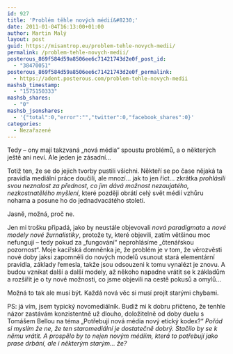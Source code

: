 ```yaml
---
id: 927
title: 'Problém těhle nových médií&#8230;'
date: 2011-01-04T16:13:00+01:00
author: Martin Malý
layout: post
guid: https://misantrop.eu/problem-tehle-novych-medii/
permalink: /problem-tehle-novych-medii/
posterous_869f584d59a8506ee6c71421743d2e0f_post_id:
  - "38470051"
posterous_869f584d59a8506ee6c71421743d2e0f_permalink:
  - https://adent.posterous.com/problem-tehle-novych-medii
mashsb_timestamp:
  - "1575150333"
mashsb_shares:
  - "0"
mashsb_jsonshares:
  - '{"total":0,"error":"","twitter":0,"facebook_shares":0}'
categories:
  - Nezařazené
---
```

Tedy &#8211; ony maj&iacute; takzvan&aacute; &#8222;nov&aacute; m&eacute;dia&#8220; spoustu probl&eacute;mů, a o někter&yacute;ch je&scaron;tě ani nev&iacute;. Ale jeden je z&aacute;sadn&iacute;&#8230;

Totiž ten, že se do jejich tvorby pustili v&scaron;ichni. Někteř&iacute; se po čase nějak&aacute; ta pravidla medi&aacute;ln&iacute; pr&aacute;ce doučili, ale mnoz&iacute;&#8230; jak to jen ř&iacute;ct&#8230; zkr&aacute;tka _prohl&aacute;sili svou neznalost za přednost, co jim d&aacute;v&aacute; možnost nezaujat&eacute;ho, nezkostnatěl&eacute;ho my&scaron;len&iacute;_, kter&eacute; později obr&aacute;t&iacute; cel&yacute; svět m&eacute;di&iacute; vzhůru nohama a posune ho do jednadvac&aacute;t&eacute;ho stolet&iacute;.

Jasně, možn&aacute;, proč ne.

Jen mi tro&scaron;ku připad&aacute;, jako by neust&aacute;le objevovali _nov&aacute; paradigmata_ a _nov&eacute; modely nov&eacute; žurnalistiky_, protože ty, kter&eacute; objevili, zat&iacute;m vět&scaron;inou moc nefunguj&iacute; &#8211; tedy pokud za &#8222;fungov&aacute;n&iacute;&#8220; neprohl&aacute;s&iacute;me &#8222;čten&aacute;řskou pozornost&#8220;. Moje kac&iacute;řsk&aacute; domněnka je, že probl&eacute;m je v tom, že věrozvěsti nov&eacute; doby jaksi zapomněli do nov&yacute;ch modelů vsunout star&aacute; element&aacute;rn&iacute; pravidla, z&aacute;klady řemesla, takže jsou odsouzeni k tomu vynal&eacute;zt je znovu. A budou vznikat dal&scaron;&iacute; a dal&scaron;&iacute; modely, až někoho napadne vr&aacute;tit se k z&aacute;kladům a roz&scaron;&iacute;řit je o ty nov&eacute; možnosti, co jsme objevili na cestě pokusů a omylů&#8230;

Možn&aacute; to tak ale mus&iacute; b&yacute;t. Každ&aacute; nov&aacute; věc si mus&iacute; proj&iacute;t star&yacute;mi chybami.

PS: j&aacute; v&iacute;m, jsem typick&yacute; novomedi&aacute;ln&iacute;k. Budiž mi k dobru přičteno, že tenhle n&aacute;zor zast&aacute;v&aacute;m konzistentně už dlouho, doložitelně od doby duelu s Tom&aacute;&scaron;em Bellou na t&eacute;ma &#8222;Potřebuj&iacute; nov&aacute; m&eacute;dia nov&yacute; etick&yacute; kodex?&#8220; _Poř&aacute;d si mysl&iacute;m že ne, že ten staromedi&aacute;ln&iacute; je dostatečně dobr&yacute;. Stačilo by se k němu vr&aacute;tit. A prospělo by to nejen nov&yacute;m m&eacute;di&iacute;m, kter&aacute; to potřebuj&iacute; jako prase drb&aacute;n&iacute;, ale i někter&yacute;m star&yacute;m&#8230; že?_